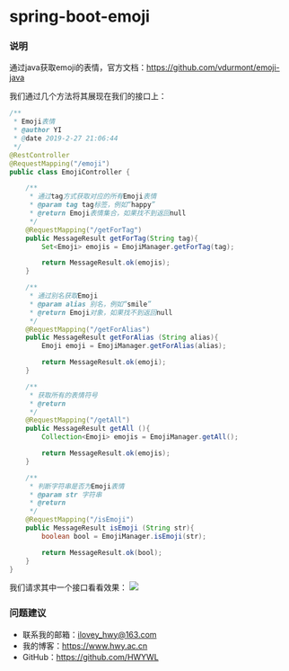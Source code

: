 # spring-boot-emoji

### 说明
通过java获取emoji的表情，官方文档：https://github.com/vdurmont/emoji-java

我们通过几个方法将其展现在我们的接口上：
```java
/**
 * Emoji表情
 * @author YI
 * @date 2019-2-27 21:06:44
 */
@RestController
@RequestMapping("/emoji")
public class EmojiController {

    /**
     * 通过tag方式获取对应的所有Emoji表情
     * @param tag tag标签，例如“happy”
     * @return Emoji表情集合，如果找不到返回null
     */
    @RequestMapping("/getForTag")
    public MessageResult getForTag(String tag){
        Set<Emoji> emojis = EmojiManager.getForTag(tag);

        return MessageResult.ok(emojis);
    }

    /**
     * 通过别名获取Emoji
     * @param alias 别名，例如“smile”
     * @return Emoji对象，如果找不到返回null
     */
    @RequestMapping("/getForAlias")
    public MessageResult getForAlias (String alias){
        Emoji emoji = EmojiManager.getForAlias(alias);

        return MessageResult.ok(emoji);
    }

    /**
     * 获取所有的表情符号
     * @return
     */
    @RequestMapping("/getAll")
    public MessageResult getAll (){
        Collection<Emoji> emojis = EmojiManager.getAll();

        return MessageResult.ok(emojis);
    }

    /**
     * 判断字符串是否为Emoji表情
     * @param str 字符串
     * @return
     */
    @RequestMapping("/isEmoji")
    public MessageResult isEmoji (String str){
        boolean bool = EmojiManager.isEmoji(str);

        return MessageResult.ok(bool);
    }
}
```

我们请求其中一个接口看看效果：
![](https://i.imgur.com/lnQs4LB.png)


### 问题建议

- 联系我的邮箱：ilovey_hwy@163.com
- 我的博客：https://www.hwy.ac.cn
- GitHub：https://github.com/HWYWL